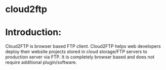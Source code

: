 cloud2ftp
=========

Introduction:
=============

Cloud2FTP is browser based FTP client. Cloud2FTP helps web developers deploy their website projects stored in cloud storage/FTP servers to production server via FTP. It is completely browser based and does not require additional plugin/software.




